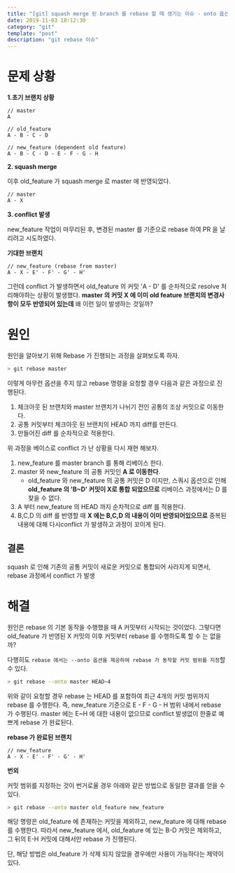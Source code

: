 ```yaml
---
title: "[git] squash merge 된 branch 를 rebase 할 때 생기는 이슈 - onto 옵션의 활용"
date: 2019-11-03 18:12:30
category: "git"
template: "post"
description: "git rebase 이슈"
---
```


# 문제 상황

**1.초기 브랜치 상황**
```
// master
A

// old_feature
A - B - C - D

// new_feature (dependent old feature)
A - B - C - D - E - F - G - H
```

**2. squash merge**

이후 old_feature 가 squash merge 로 master 에 반영되었다.
```
// master
A - X
```
**3. conflict 발생**

new_feature 작업이 마무리된 후, 변경된 master 를 기준으로 rebase 하여 PR 을 날리려고 시도하였다. 

**기대한 브랜치**
```
// new_feature (rebase from master)
A - X - E' - F' - G' - H'
```
그런데 conflict 가 발생하면서 old_feature 의 커밋 'A - D' 를 순차적으로 resolve 처리해야하는 상황이 발생했다. **master 의 커밋 X 에 이미 old feature 브랜치의 변경사항이 모두 반영되어 있는데** 왜 이런 일이 발생하는 것일까?
# 원인

원인을 알아보기 위해  Rebase 가 진행되는 과정을 살펴보도록 하자. 
```bash
> git rebase master
```
이렇게 아무런 옵션을 주지 않고 rebase 명령을 요청할 경우 다음과 같은 과정으로 진행된다.

1. 체크아웃 된 브랜치와 master 브랜치가 나뉘기 전인 공통의 조상 커밋으로 이동한다.
2. 공통 커밋부터 체크아웃 된 브랜치의 HEAD 까지 diff를 만든다.
3. 만들어진 diff 를 순차적으로 적용한다.

위 과정을 베이스로 conflict 가 난 상황을 다시 재현 해보자.

1. new_feature 를 master branch 를 통해 리베이스 한다.
2. master 와 new_feature 의 공통 커밋인 **A 로 이동한다**.
    - old_feature 와 new_feature 의 공통 커밋은 D 이지만, 스쿼시 옵션으로 인해 **old_feature 의 'B~D' 커밋이 X로 통합 되었으므로** 리베이스 과정에서는 D 를 찾을 수 없다.
3. A 부터 new_feature 의 HEAD 까지  순차적으로 diff 를 적용한다.
4. B,C,D 의 diff 를 반영할 때 **X 에는 B,C,D 의 내용이 이미 반영되어있으므로** 중복된 내용에 대해 다시conflict 가 발생하고 과정이 꼬이게 된다.

## 결론  
squash 로 인해 기존의 공통 커밋이 새로운 커밋으로 통합되어 사라지게 되면서, rebase 과정에서 conflict 가 발생  


# 해결

원인은 rebase 의 기본 동작을 수행했을 때 A 커밋부터 시작되는 것이었다. 그렇다면 old_feature 가 반영된 X 커밋의  이후 커밋부터 rebase 를 수행하도록 할 수 는 없을까?

다행히도 `rebase 에서는 --onto 옵션을 제공하여 rebase 가 동작할 커밋 범위를 지정`할 수 있다.
```bash
> git rebase --onto master HEAD~4
```
위와 같이 요청할 경우 rebase 는 HEAD 를 포함하여 최근 4개의 커밋 범위까지 rebase 를 수행한다. 즉, new_feature 기준으로 E - F - G - H 범위 내에서 rebase 가 수행된다. master 에는 E~H 에 대한 내용이 없으므로 conflict 발생없이 한줄로 예쁘게 rebase 가 완료된다.

**rebase 가 완료된 브랜치**
```
// new_feature
A - X - E' - F' - G' - H'
```
**번외**

커밋 범위를 지정하는 것이 번거로울 경우 아래와 같은 방법으로 동일한 결과를 얻을 수 있다. 
```bash
> git rebase --onto master old_feature new_feature
```
해당 명령은 old_feature 에 존재하는 커밋을 제외하고, new_feature 에 대해 rebase 를 수행한다. 따라서 new_feature 에서, old_feature 에 있는 B-D 커밋은 제외하고, 그 뒤의 E-H 커밋에 대해서만 rebase 가 진행된다.

단, 해당 방법은 old_feature 가 삭제 되지 않았을 경우에만 사용이 가능하다는 제약이 있다.
